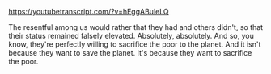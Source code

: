 https://youtubetranscript.com/?v=hEggABuleLQ

 The resentful among us would rather that they had and others didn't, so that their status remained falsely elevated. Absolutely, absolutely. And so, you know, they're perfectly willing to sacrifice the poor to the planet. And it isn't because they want to save the planet. It's because they want to sacrifice the poor.